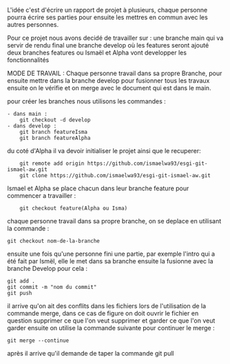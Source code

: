 L'idée c'est d'écrire un rapport de projet à plusieurs, chaque personne pourra écrire ses parties pour ensuite les mettres en commun avec les autres personnes.

Pour ce projet nous avons decidé de travailler sur :
une branche main qui va servir de rendu final
une branche develop où les features seront ajouté 
deux branches features ou Ismaël et Alpha vont developper les fonctionnalités

MODE DE TRAVAIL :
Chaque personne travail dans sa propre Branche, pour ensuite mettre dans la branche develop pour fusionner tous les travaux ensuite on le vérifie et on merge avec le document qui est dans le main.

pour créer les branches nous utilisons les commandes :

    - dans main :
        git checkout -d develop
    - dans develop :
        git branch featureIsma
        git branch featureAlpha

du coté d'Alpha il va devoir initialiser le projet ainsi que le recuperer:

        git remote add origin https://github.com/ismaelwa93/esgi-git-ismael-aw.git
        git clone https://github.com/ismaelwa93/esgi-git-ismael-aw.git

Ismael et Alpha se place chacun dans leur branche feature pour commencer a travailler :

        git checkout feature(Alpha ou Isma)

chaque personne travail dans sa propre branche, on se deplace en utilisant la commande :

	git checkout nom-de-la-branche

ensuite une fois qu'une personne fini une partie, par exemple l'intro qui a été fait par Ismël, elle le met dans sa branche ensuite la fusionne avec la branche Develop pour cela :
	
	git add .
	git commit -m "nom du commit"
	git push

il arrive qu'on ait des conflits dans les fichiers lors de l'utilisation de la commande merge, dans ce cas de figure on doit ouvrir le fichier en question supprimer ce que l'on veut supprimer et garder ce que l'on veut garder ensuite on utilise la commande suivante pour continuer le merge :


	git merge --continue


après il arrive qu'il demande de taper la commande git pull

